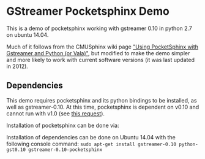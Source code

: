 GStreamer Pocketsphinx Demo
===========================

This is a demo of pocketsphinx working with gstreamer 0.10 in python 2.7 on ubuntu 14.04.

Much of it follows from the CMUSphinx wiki page
["Using PocketSphinx with Gstreamer and Python (or Vala)"](http://cmusphinx.sourceforge.net/wiki/gstreamer?s[]=languagemodelhowto),
but modified to make the demo simpler and more likely to work with current software versions (it was last updated in 2012).


Dependencies
------------

This demo requires pocketsphinx and its python bindings to be installed, as well as gstreamer-0.10. At this time, pocketsphinx 
is dependent on v0.10 and cannot run with v1.0 (see [this request](https://bugs.tizen.org/jira/browse/TIVI-2749)).

Installation of pocketsphinx can be done via:


Installation of dependencies can be done on Ubuntu 14.04 with the following console command:
`sudo apt-get install gstreamer-0.10 python-gst0.10 gstreamer-0.10-pocketsphinx`

